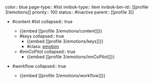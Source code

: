 color:: blue
page-type:: #list
innbok-type:: item
innbok-bm-id:: [[profile 3/emotions]]
priority:: 100
status:: #inactive
parent:: [[profile 3]]

- #content #list
  collapsed:: true
	- {{embed [[profile 3/emotions/content]]}}
  - #keys
    collapsed:: true
	  - {{embed [[profile 3/emotions/keys]]}}
	  - #class: [emotion](https://go.innbok.com/#/page/innBoK%2Fclass%2Femotion)
  - #innCoPilot
    collapsed:: true
	  - {{embed [[profile 3/emotions/innCoPilot]]}}

- #workflow
  collapsed:: true
	- {{embed [[profile 3/emotions/workflow]]}}

